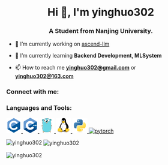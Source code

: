 <h1 align="center">Hi 👋, I'm yinghuo302</h1>
<h3 align="center">A Student from Nanjing University.</h3>

- 🔭 I’m currently working on [ascend-llm](https://github.com/yinghuo302/ascend-llm)

- 🌱 I’m currently learning **Backend Development, MLSystem**

- 📫 How to reach me **yinghuo302@gmail.com** or **yinghuo302@163.com**

<h3 align="left">Connect with me:</h3>
<p align="left">
</p>

<h3 align="left">Languages and Tools:</h3>
<p align="left"> <a href="https://www.cprogramming.com/" target="_blank" rel="noreferrer"> <img src="https://raw.githubusercontent.com/devicons/devicon/master/icons/c/c-original.svg" alt="c" width="40" height="40"/> </a> <a href="https://www.w3schools.com/cpp/" target="_blank" rel="noreferrer"> <img src="https://raw.githubusercontent.com/devicons/devicon/master/icons/cplusplus/cplusplus-original.svg" alt="cplusplus" width="40" height="40"/> </a> <a href="https://golang.org" target="_blank" rel="noreferrer"> <img src="https://raw.githubusercontent.com/devicons/devicon/master/icons/go/go-original.svg" alt="go" width="40" height="40"/> </a> <a href="https://www.linux.org/" target="_blank" rel="noreferrer"> <img src="https://raw.githubusercontent.com/devicons/devicon/master/icons/linux/linux-original.svg" alt="linux" width="40" height="40"/> </a> <a href="https://www.python.org" target="_blank" rel="noreferrer"> <img src="https://raw.githubusercontent.com/devicons/devicon/master/icons/python/python-original.svg" alt="python" width="40" height="40"/> </a> <a href="https://pytorch.org/" target="_blank" rel="noreferrer"> <img src="https://www.vectorlogo.zone/logos/pytorch/pytorch-icon.svg" alt="pytorch" width="40" height="40"/> </a> </p>

<p><img align="left" src="https://github-readme-stats.vercel.app/api/top-langs?username=yinghuo302&show_icons=true&locale=en&layout=compact" alt="yinghuo302" /></p>

<p>&nbsp;<img align="center" src="https://github-readme-stats.vercel.app/api?username=yinghuo302&show_icons=true&locale=en" alt="yinghuo302" /></p>

<p><img align="center" src="https://github-readme-streak-stats.herokuapp.com/?user=yinghuo302&" alt="yinghuo302" /></p>
